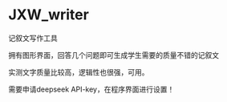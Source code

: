 # JXW_writer

记叙文写作工具

拥有图形界面，回答几个问题即可生成学生需要的质量不错的记叙文

实测文字质量比较高，逻辑性也很强，可用。

需要申请deepseek API-key，在程序界面进行设置！
